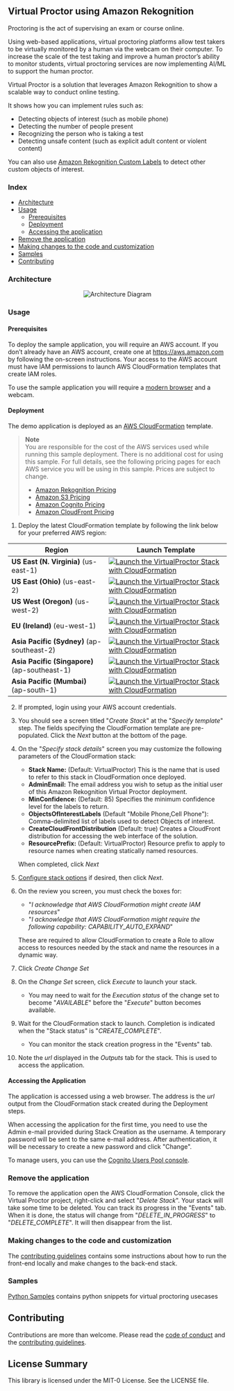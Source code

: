 ## Virtual Proctor using Amazon Rekognition

Proctoring is the act of supervising an exam or course online.

Using web-based applications, virtual proctoring platforms allow test takers to be virtually monitored by a human via the webcam on their computer.
To increase the scale of the test taking and improve a human proctor’s ability to monitor students, virtual proctoring services are now implementing AI/ML to support the human proctor.

Virtual Proctor is a solution that leverages Amazon Rekognition to show a scalable way to conduct online testing.

It shows how you can implement rules such as:

- Detecting objects of interest (such as mobile phone)
- Detecting the number of people present
- Recognizing the person who is taking a test
- Detecting unsafe content (such as explicit adult content or violent content)

You can also use [Amazon Rekognition Custom Labels](https://aws.amazon.com/rekognition/custom-labels-features/) to detect other custom objects of interest.

### Index

- [Architecture](#architecture)
- [Usage](#usage)
  - [Prerequisites](#prerequisites)
  - [Deployment](#deployment)
  - [Accessing the application](#accessing-the-application)
- [Remove the application](#remove-the-application)
- [Making changes to the code and customization](#making-changes-to-the-code-and-customization)
- [Samples](#samples)
- [Contributing](#contributing)

### Architecture

<p align="center">
  <img src="docs/diagram.png" alt="Architecture Diagram" />
</p>

### Usage

#### Prerequisites

To deploy the sample application, you will require an AWS account. If you don’t already have an AWS account, create one at <https://aws.amazon.com> by following the on-screen instructions. Your access to the AWS account must have IAM permissions to launch AWS CloudFormation templates that create IAM roles.

To use the sample application you will require a [modern browser](https://caniuse.com/#feat=stream) and a webcam.

#### Deployment

The demo application is deployed as an [AWS CloudFormation](https://aws.amazon.com/cloudformation) template.

> **Note**  
> You are responsible for the cost of the AWS services used while running this sample deployment. There is no additional cost for using this sample. For full details, see the following pricing pages for each AWS service you will be using in this sample. Prices are subject to change.
>
> - [Amazon Rekognition Pricing](https://aws.amazon.com/rekognition/pricing/)
> - [Amazon S3 Pricing](https://aws.amazon.com/s3/pricing/)
> - [Amazon Cognito Pricing](https://aws.amazon.com/cognito/pricing/)
> - [Amazon CloudFront Pricing](https://aws.amazon.com/cloudfront/pricing/)

1. Deploy the latest CloudFormation template by following the link below for your preferred AWS region:

| Region                                        | Launch Template                                                                                                                                                                                                                                                                                                                              |
| --------------------------------------------- | -------------------------------------------------------------------------------------------------------------------------------------------------------------------------------------------------------------------------------------------------------------------------------------------------------------------------------------------- |
| **US East (N. Virginia)** (us-east-1)         | [![Launch the VirtualProctor Stack with CloudFormation](docs/deploy-to-aws.png)](https://console.aws.amazon.com/cloudformation/home?region=us-east-1#/stacks/new?stackName=VirtualProctor&templateURL=https://solution-builders-us-east-1.s3.us-east-1.amazonaws.com/amazon-rekognition-virtual-proctor/latest/template.yaml)                |
| **US East (Ohio)** (us-east-2)                | [![Launch the VirtualProctor Stack with CloudFormation](docs/deploy-to-aws.png)](https://console.aws.amazon.com/cloudformation/home?region=us-east-2#/stacks/new?stackName=VirtualProctor&templateURL=https://solution-builders-us-east-2.s3.us-east-2.amazonaws.com/amazon-rekognition-virtual-proctor/latest/template.yaml)                |
| **US West (Oregon)** (us-west-2)              | [![Launch the VirtualProctor Stack with CloudFormation](docs/deploy-to-aws.png)](https://console.aws.amazon.com/cloudformation/home?region=us-west-2#/stacks/new?stackName=VirtualProctor&templateURL=https://solution-builders-us-west-2.s3.us-west-2.amazonaws.com/amazon-rekognition-virtual-proctor/latest/template.yaml)                |
| **EU (Ireland)** (eu-west-1)                  | [![Launch the VirtualProctor Stack with CloudFormation](docs/deploy-to-aws.png)](https://console.aws.amazon.com/cloudformation/home?region=eu-west-1#/stacks/new?stackName=VirtualProctor&templateURL=https://solution-builders-eu-west-1.s3.eu-west-1.amazonaws.com/amazon-rekognition-virtual-proctor/latest/template.yaml)                |
| **Asia Pacific (Sydney)** (ap-southeast-2)    | [![Launch the VirtualProctor Stack with CloudFormation](docs/deploy-to-aws.png)](https://console.aws.amazon.com/cloudformation/home?region=ap-southeast-2#/stacks/new?stackName=VirtualProctor&templateURL=https://solution-builders-ap-southeast-2.s3.ap-southeast-2.amazonaws.com/amazon-rekognition-virtual-proctor/latest/template.yaml) |
| **Asia Pacific (Singapore)** (ap-southeast-1) | [![Launch the VirtualProctor Stack with CloudFormation](docs/deploy-to-aws.png)](https://console.aws.amazon.com/cloudformation/home?region=ap-southeast-1#/stacks/new?stackName=VirtualProctor&templateURL=https://solution-builders-ap-southeast-1.s3.ap-southeast-1.amazonaws.com/amazon-rekognition-virtual-proctor/latest/template.yaml) |
| **Asia Pacific (Mumbai)** (ap-south-1)        | [![Launch the VirtualProctor Stack with CloudFormation](docs/deploy-to-aws.png)](https://console.aws.amazon.com/cloudformation/home?region=ap-south-1#/stacks/new?stackName=VirtualProctor&templateURL=https://solution-builders-ap-south-1.s3.ap-south-1.amazonaws.com/amazon-rekognition-virtual-proctor/latest/template.yaml)             |

2. If prompted, login using your AWS account credentials.
3. You should see a screen titled "_Create Stack_" at the "_Specify template_" step. The fields specifying the CloudFormation template are pre-populated. Click the _Next_ button at the bottom of the page.
4. On the "_Specify stack details_" screen you may customize the following parameters of the CloudFormation stack:

   - **Stack Name:** (Default: VirtualProctor) This is the name that is used to refer to this stack in CloudFormation once deployed.
   - **AdminEmail:** The email address you wish to setup as the initial user of this Amazon Rekognition Virtual Proctor deployment.
   - **MinConfidence:** (Default: 85) Specifies the minimum confidence level for the labels to return.
   - **ObjectsOfInterestLabels** (Default "Mobile Phone,Cell Phone"): Comma-delimited list of labels used to detect Objects of interest.
   - **CreateCloudFrontDistribution** (Default: true) Creates a CloudFront distribution for accessing the web interface of the solution.
   - **ResourcePrefix:** (Default: VirtualProctor) Resource prefix to apply to resource names when creating statically named resources.

   When completed, click _Next_

5. [Configure stack options](https://docs.aws.amazon.com/AWSCloudFormation/latest/UserGuide/cfn-console-add-tags.html) if desired, then click _Next_.
6. On the review you screen, you must check the boxes for:

   - "_I acknowledge that AWS CloudFormation might create IAM resources_"
   - "_I acknowledge that AWS CloudFormation might require the following capability: CAPABILITY_AUTO_EXPAND_"

   These are required to allow CloudFormation to create a Role to allow access to resources needed by the stack and name the resources in a dynamic way.

7. Click _Create Change Set_
8. On the _Change Set_ screen, click _Execute_ to launch your stack.
   - You may need to wait for the _Execution status_ of the change set to become "_AVAILABLE_" before the "_Execute_" button becomes available.
9. Wait for the CloudFormation stack to launch. Completion is indicated when the "Stack status" is "_CREATE_COMPLETE_".
   - You can monitor the stack creation progress in the "Events" tab.
10. Note the _url_ displayed in the _Outputs_ tab for the stack. This is used to access the application.

#### Accessing the Application

The application is accessed using a web browser. The address is the _url_ output from the CloudFormation stack created during the Deployment steps.

When accessing the application for the first time, you need to use the Admin e-mail provided during Stack Creation as the username. A temporary password will be sent to the same e-mail address. After authentication, it will be necessary to create a new password and click "Change".

To manage users, you can use the [Cognito Users Pool console](https://console.aws.amazon.com/cognito/users).

### Remove the application

To remove the application open the AWS CloudFormation Console, click the Virtual Proctor project, right-click and select "_Delete Stack_". Your stack will take some time to be deleted. You can track its progress in the "Events" tab. When it is done, the status will change from "_DELETE_IN_PROGRESS_" to "_DELETE_COMPLETE_". It will then disappear from the list.

### Making changes to the code and customization

The [contributing guidelines](CONTRIBUTING.md) contains some instructions about how to run the front-end locally and make changes to the back-end stack.

### Samples

[Python Samples](./python-samples) contains python snippets for virtual proctoring usecases

## Contributing

Contributions are more than welcome. Please read the [code of conduct](CODE_OF_CONDUCT.md) and the [contributing guidelines](CONTRIBUTING.md).

## License Summary

This library is licensed under the MIT-0 License. See the LICENSE file.
